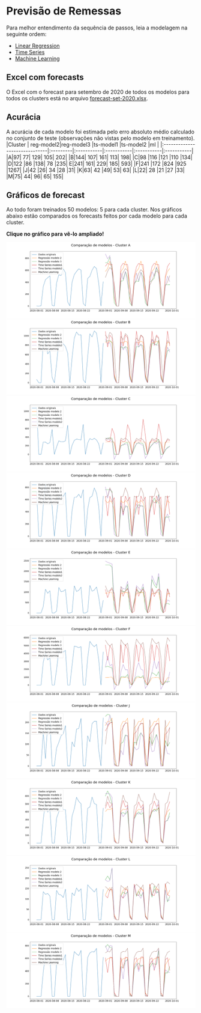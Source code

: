 # Previsão de Remessas
Para melhor entendimento da sequência de passos, leia a modelagem na seguinte ordem:
- [Linear Regression](<Linear Regression.ipynb>)
- [Time Series](<Time Series.ipynb>)
- [Machine Learning ](<Machine Learning.ipynb>)

## Excel com forecasts
O Excel com o forecast para setembro de 2020 de todos os modelos para todos os clusters está no arquivo [forecast-set-2020.xlsx](forecast-set-2020.xlsx).

## Acurácia
A acurácia de cada modelo foi estimada pelo erro absoluto médio calculado no conjunto de teste (observações não vistas pelo modelo em treinamento).
|Cluster                       | reg-model2|reg-model3 |ts-model1 |ts-model2 |ml |
|:------------------------------|:---------|:-----------|:-----------|:-----------|:-----------|
|A|97|	77|	129|	105|	202|
|B|144|	107|	161|	113|	198|
|C|98	|116	|121	|110	|134|
|D|122	|86	|138|	78	|235|
E|241|	161|	229|	185|	593|
|F|241	|172	|824	|925	|1267|
|J|42	|26|	34	|28	|31|
|K|63|	42	|49|	53|	63|
|L|22|	28	|21	|27	|33|
|M|75|	44|	96|	65|	155|



## Gráficos de forecast
Ao todo foram treinados 50 modelos: 5 para cada cluster. Nos gráficos abaixo estão comparados os forecasts feitos por cada modelo para cada cluster.

**Clique no gráfico para vê-lo ampliado!**

<img src='graficos/A-comparacao.png'>
<img src='graficos/B-comparacao.png'>
<img src='graficos/C-comparacao.png'>
<img src='graficos/D-comparacao.png'>
<img src='graficos/E-comparacao.png'>
<img src='graficos/F-comparacao.png'>
<img src='graficos/J-comparacao.png'>
<img src='graficos/K-comparacao.png'>
<img src='graficos/L-comparacao.png'>
<img src='graficos/M-comparacao.png'>

